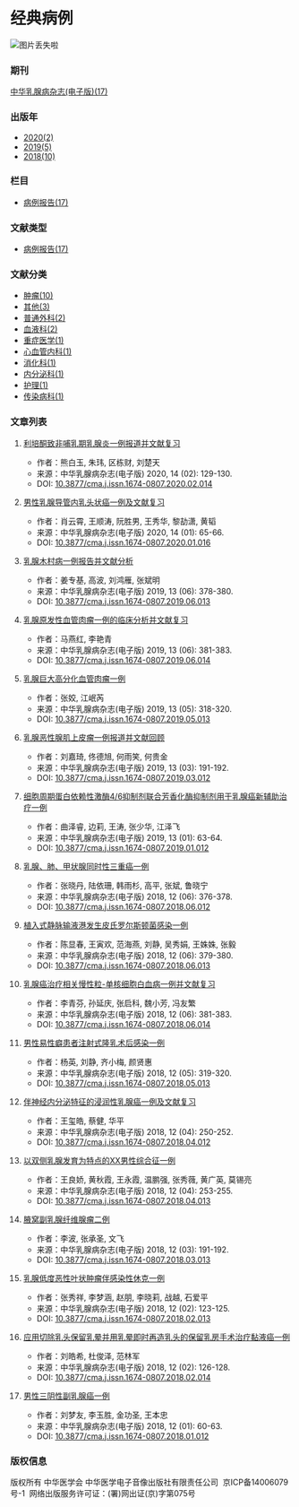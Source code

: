 # 经典病例

![图片丢失啦](https://zhrxbzz.cma-cmc.com.cn/fileup/1674-0807/subject/20201202105752.jpg)

### 期刊
[中华乳腺病杂志(电子版)(17)](javascript:;)

### 出版年
- [2020(2)](javascript:;)
- [2019(5)](javascript:;)
- [2018(10)](javascript:;)

### 栏目
- [病例报告(17)](javascript:;)

### 文献类型
- [病例报告(17)](javascript:;)

### 文献分类
- [肿瘤(10)](javascript:;)
- [其他(3)](javascript:;)
- [普通外科(2)](javascript:;)
- [血液科(2)](javascript:;)
- [重症医学(1)](javascript:;)
- [心血管内科(1)](javascript:;)
- [消化科(1)](javascript:;)
- [内分泌科(1)](javascript:;)
- [护理(1)](javascript:;)
- [传染病科(1)](javascript:;)

### 文章列表
1. [利培酮致非哺乳期乳腺炎一例报道并文献复习](https://zhrxbzz.cma-cmc.com.cn/CN/10.3877/cma.j.issn.1674-0807.2020.02.014)
   - 作者：熊白玉, 朱玮, 区栋财, 刘楚天
   - 来源：中华乳腺病杂志(电子版) 2020, 14 (02): 129-130.
   - DOI: [10.3877/cma.j.issn.1674-0807.2020.02.014](https://doi.org/10.3877/cma.j.issn.1674-0807.2020.02.014)

2. [男性乳腺导管内乳头状癌一例及文献复习](https://zhrxbzz.cma-cmc.com.cn/CN/10.3877/cma.j.issn.1674-0807.2020.01.016)
   - 作者：肖云霄, 王顺涛, 阮胜男, 王秀华, 黎劼潇, 黄韬
   - 来源：中华乳腺病杂志(电子版) 2020, 14 (01): 65-66.
   - DOI: [10.3877/cma.j.issn.1674-0807.2020.01.016](https://doi.org/10.3877/cma.j.issn.1674-0807.2020.01.016)

3. [乳腺木村病一例报告并文献分析](https://zhrxbzz.cma-cmc.com.cn/CN/10.3877/cma.j.issn.1674-0807.2019.06.013)
   - 作者：姜专基, 高波, 刘鸿雁, 张斌明
   - 来源：中华乳腺病杂志(电子版) 2019, 13 (06): 378-380.
   - DOI: [10.3877/cma.j.issn.1674-0807.2019.06.013](https://doi.org/10.3877/cma.j.issn.1674-0807.2019.06.013)

4. [乳腺原发性血管肉瘤一例的临床分析并文献复习](https://zhrxbzz.cma-cmc.com.cn/CN/10.3877/cma.j.issn.1674-0807.2019.06.014)
   - 作者：马燕红, 李艳青
   - 来源：中华乳腺病杂志(电子版) 2019, 13 (06): 381-383.
   - DOI: [10.3877/cma.j.issn.1674-0807.2019.06.014](https://doi.org/10.3877/cma.j.issn.1674-0807.2019.06.014)

5. [乳腺巨大高分化血管肉瘤一例](https://zhrxbzz.cma-cmc.com.cn/CN/10.3877/cma.j.issn.1674-0807.2019.05.013)
   - 作者：张姣, 江岷芮
   - 来源：中华乳腺病杂志(电子版) 2019, 13 (05): 318-320.
   - DOI: [10.3877/cma.j.issn.1674-0807.2019.05.013](https://doi.org/10.3877/cma.j.issn.1674-0807.2019.05.013)

6. [乳腺恶性腺肌上皮瘤一例报道并文献回顾](https://zhrxbzz.cma-cmc.com.cn/CN/10.3877/cma.j.issn.1674-0807.2019.03.012)
   - 作者：刘嘉琦, 佟德旭, 何雨笑, 何贵金
   - 来源：中华乳腺病杂志(电子版) 2019, 13 (03): 191-192.
   - DOI: [10.3877/cma.j.issn.1674-0807.2019.03.012](https://doi.org/10.3877/cma.j.issn.1674-0807.2019.03.012)

7. [细胞周期蛋白依赖性激酶4/6抑制剂联合芳香化酶抑制剂用于乳腺癌新辅助治疗一例](https://zhrxbzz.cma-cmc.com.cn/CN/10.3877/cma.j.issn.1674-0807.2019.01.012)
   - 作者：曲泽睿, 边莉, 王涛, 张少华, 江泽飞
   - 来源：中华乳腺病杂志(电子版) 2019, 13 (01): 63-64.
   - DOI: [10.3877/cma.j.issn.1674-0807.2019.01.012](https://doi.org/10.3877/cma.j.issn.1674-0807.2019.01.012)

8. [乳腺、肺、甲状腺同时性三重癌一例](https://zhrxbzz.cma-cmc.com.cn/CN/10.3877/cma.j.issn.1674-0807.2018.06.012)
   - 作者：张晓丹, 陆依珊, 韩雨杉, 高平, 张斌, 鲁晓宁
   - 来源：中华乳腺病杂志(电子版) 2018, 12 (06): 376-378.
   - DOI: [10.3877/cma.j.issn.1674-0807.2018.06.012](https://doi.org/10.3877/cma.j.issn.1674-0807.2018.06.012)

9. [植入式静脉输液港发生皮氏罗尔斯顿菌感染一例](https://zhrxbzz.cma-cmc.com.cn/CN/10.3877/cma.j.issn.1674-0807.2018.06.013)
   - 作者：陈显春, 王寅欢, 范海燕, 刘静, 吴秀娟, 王姝姝, 张毅
   - 来源：中华乳腺病杂志(电子版) 2018, 12 (06): 379-380.
   - DOI: [10.3877/cma.j.issn.1674-0807.2018.06.013](https://doi.org/10.3877/cma.j.issn.1674-0807.2018.06.013)

10. [乳腺癌治疗相关慢性粒-单核细胞白血病一例并文献复习](https://zhrxbzz.cma-cmc.com.cn/CN/10.3877/cma.j.issn.1674-0807.2018.06.014)
    - 作者：李青芬, 孙延庆, 张启科, 魏小芳, 冯友繁
    - 来源：中华乳腺病杂志(电子版) 2018, 12 (06): 381-383.
    - DOI: [10.3877/cma.j.issn.1674-0807.2018.06.014](https://doi.org/10.3877/cma.j.issn.1674-0807.2018.06.014)

11. [男性易性癖患者注射式隆乳术后感染一例](https://zhrxbzz.cma-cmc.com.cn/CN/10.3877/cma.j.issn.1674-0807.2018.05.013)
    - 作者：杨英, 刘静, 齐小梅, 颜贤惠
    - 来源：中华乳腺病杂志(电子版) 2018, 12 (05): 319-320.
    - DOI: [10.3877/cma.j.issn.1674-0807.2018.05.013](https://doi.org/10.3877/cma.j.issn.1674-0807.2018.05.013)

12. [伴神经内分泌特征的浸润性乳腺癌一例及文献复习](https://zhrxbzz.cma-cmc.com.cn/CN/10.3877/cma.j.issn.1674-0807.2018.04.012)
    - 作者：王玺皓, 蔡健, 华平
    - 来源：中华乳腺病杂志(电子版) 2018, 12 (04): 250-252.
    - DOI: [10.3877/cma.j.issn.1674-0807.2018.04.012](https://doi.org/10.3877/cma.j.issn.1674-0807.2018.04.012)

13. [以双侧乳腺发育为特点的XX男性综合征一例](https://zhrxbzz.cma-cmc.com.cn/CN/10.3877/cma.j.issn.1674-0807.2018.04.013)
    - 作者：王良娇, 黄秋霞, 王永霞, 温鹏强, 张秀薇, 黄广英, 莫锡亮
    - 来源：中华乳腺病杂志(电子版) 2018, 12 (04): 253-255.
    - DOI: [10.3877/cma.j.issn.1674-0807.2018.04.013](https://doi.org/10.3877/cma.j.issn.1674-0807.2018.04.013)

14. [腋窝副乳腺纤维腺瘤二例](https://zhrxbzz.cma-cmc.com.cn/CN/10.3877/cma.j.issn.1674-0807.2018.03.013)
    - 作者：李波, 张承圣, 文飞
    - 来源：中华乳腺病杂志(电子版) 2018, 12 (03): 191-192.
    - DOI: [10.3877/cma.j.issn.1674-0807.2018.03.013](https://doi.org/10.3877/cma.j.issn.1674-0807.2018.03.013)

15. [乳腺低度恶性叶状肿瘤伴感染性休克一例](https://zhrxbzz.cma-cmc.com.cn/CN/10.3877/cma.j.issn.1674-0807.2018.02.013)
    - 作者：张秀祥, 李梦涵, 赵朋, 李晓莉, 战越, 石爱平
    - 来源：中华乳腺病杂志(电子版) 2018, 12 (02): 123-125.
    - DOI: [10.3877/cma.j.issn.1674-0807.2018.02.013](https://doi.org/10.3877/cma.j.issn.1674-0807.2018.02.013)

16. [应用切除乳头保留乳晕并用乳晕即时再造乳头的保留乳房手术治疗黏液癌一例](https://zhrxbzz.cma-cmc.com.cn/CN/10.3877/cma.j.issn.1674-0807.2018.02.014)
    - 作者：刘皓希, 杜俊泽, 范林军
    - 来源：中华乳腺病杂志(电子版) 2018, 12 (02): 126-128.
    - DOI: [10.3877/cma.j.issn.1674-0807.2018.02.014](https://doi.org/10.3877/cma.j.issn.1674-0807.2018.02.014)

17. [男性三阴性副乳腺癌一例](https://zhrxbzz.cma-cmc.com.cn/CN/10.3877/cma.j.issn.1674-0807.2018.01.012)
    - 作者：刘梦友, 李玉胜, 金功圣, 王本忠
    - 来源：中华乳腺病杂志(电子版) 2018, 12 (01): 60-63.
    - DOI: [10.3877/cma.j.issn.1674-0807.2018.01.012](https://doi.org/10.3877/cma.j.issn.1674-0807.2018.01.012)

### 版权信息
版权所有 中华医学会 中华医学电子音像出版社有限责任公司  京ICP备14006079号-1  网络出版服务许可证：(署)网出证(京)字第075号
<!-- tcd_original_link https://zhrxbzz.cma-cmc.com.cn/CN/collection/1606877400016/articles -->

